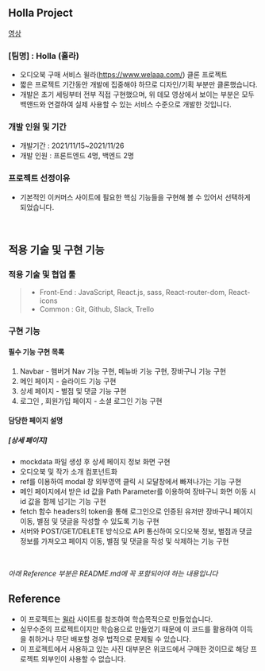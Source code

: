 ## Holla Project

[ 영상](https://drive.google.com/file/d/1cyr36Kzg7oCAnu9PDOkxqsgpfwihB3Zt/view?usp=sharing)

### [팀명] : Holla (홀라)

- 오디오북 구매 서비스 윌라(https://www.welaaa.com/) 클론 프로젝트
- 짧은 프로젝트 기간동안 개발에 집중해야 하므로 디자인/기획 부분만 클론했습니다.
- 개발은 초기 세팅부터 전부 직접 구현했으며, 위 데모 영상에서 보이는 부분은 모두 백앤드와 연결하여 실제 사용할 수 있는 서비스 수준으로 개발한 것입니다.

### 개발 인원 및 기간

- 개발기간 : 2021/11/15~2021/11/26
- 개발 인원 : 프론트엔드 4명, 백엔드 2명

### 프로젝트 선정이유

- 기본적인 이커머스 사이트에 필요한 핵심 기능들을 구현해 볼 수 있어서 선택하게 되었습니다.

<br>

## 적용 기술 및 구현 기능

### 적용 기술 및 협업 툴

> - Front-End : JavaScript, React.js, sass, React-router-dom, React-icons
> - Common : Git, Github, Slack, Trello

### 구현 기능

#### 필수 기능 구현 목록

1. Navbar - 햄버거 Nav 기능 구현, 메뉴바 기능 구현, 장바구니 기능 구현
2. 메인 페이지 - 슬라이드 기능 구현
3. 상세 페이지 - 별점 및 댓글 기능 구현
4. 로그인 , 회원가입 페이지 - 소셜 로그인 기능 구현


#### 담당한 페이지 설명

##### [상세 페이지]

- mockdata 파일 생성 후 상세 페이지 정보 화면 구현
- 오디오북 및 작가 소개 컴포넌트화
- ref를 이용하여 modal 창 외부영역 클릭 시 모달창에서 빠져나가는 기능 구현
- 메인 페이지에서 받은 id 값을 Path Parameter를 이용하여 장바구니 화면 이동 시 id 값을 함께 넘기는 기능 구현
- fetch 함수 headers의 token을 통해 로그인으로 인증된 유저만 장바구니 페이지 이동, 별점 및 댓글을 작성할 수 있도록 기능 구현
- 서버와 POST/GET/DELETE 방식으로 API 통신하여 오디오북 정보, 별점과 댓글 정보를 가져오고 페이지 이동, 별점 및 댓글을 작성 및 삭제하는 기능 구현

<br>

_아래 Reference 부분은 README.md에 꼭 포함되어야 하는 내용입니다_

## Reference
- 이 프로젝트는 [윌라](https://www.welaaa.com/) 사이트를 참조하여 학습목적으로 만들었습니다.
- 실무수준의 프로젝트이지만 학습용으로 만들었기 때문에 이 코드를 활용하여 이득을 취하거나 무단 배포할 경우 법적으로 문제될 수 있습니다.
- 이 프로젝트에서 사용하고 있는 사진 대부분은 위코드에서 구매한 것이므로 해당 프로젝트 외부인이 사용할 수 없습니다.
